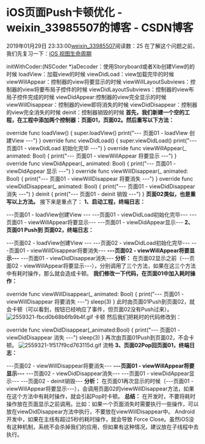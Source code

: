 # iOS页面Push卡顿优化 - weixin_33985507的博客 - CSDN博客
2019年01月29日 23:33:00[weixin_33985507](https://me.csdn.net/weixin_33985507)阅读数：25
在了解这个问题之前，我们先复习一下：[iOS 视图生命周期](https://www.jianshu.com/p/e36a5d64ede2)
> 
initWithCoder:(NSCoder *)aDecoder：使用Storyboard或者Xib创建View的的时候
loadView：加载view的时候
viewDidLoad：view加载完毕的时候
viewWillAppear：控制器的view将要显示的时候
viewWillLayoutSubviews：控制器的view将要布局子控件的时候
viewDidLayoutSubviews：控制器的view布局子控件完成的时候
viewDidAppear:控制器的view完全显示的时候
viewWillDisappear：控制器的view即将消失的时候
viewDidDisappear：控制器的view完全消失的时候
deinit：控制器销毁的时候
**首先，我们新建一个空的工程，在工程中添加两个控制器：页面01，页面02。然后重写以下方法：**
> 
override func loadView() {
super.loadView()
print("--- 页面01 - loadView 创建View ---")
}
override func viewDidLoad() {
super.viewDidLoad()
print("--- 页面01 - viewDidLoad 初始化完毕 ---")
}
override func viewWillAppear(_ animated: Bool) {
print("--- 页面01 - viewWillAppear 将要显示 ---")
}
override func viewDidAppear(_ animated: Bool) {
print("--- 页面01 - viewDidAppear 显示 ---")
}
override func viewWillDisappear(_ animated: Bool) {
print("--- 页面01 - viewWillDisappear 将要消失 ---")
}
override func viewDidDisappear(_ animated: Bool) {
print("--- 页面01 - viewDidDisappear 消失 ---")
}
deinit {
print("--- 页面01 - deinit 销毁 ---")
}
**页面02类似，也是重写以上方法。**
接下来是重点了：
**1、启动工程，终端日志：**
> 
---页面01 - loadView创建View ---
---页面01 - viewDidLoad初始化完毕---
---页面01 - viewWillAppear将要显示---
---页面01 - viewDidAppear显示---
**2、页面01 Push到 页面02，终端日志：**
> 
---页面02 - loadView创建View ---
---页面02 - viewDidLoad初始化完毕---
---页面01 - viewWillDisappear将要消失---
**---页面02 - viewWillAppear将要显示---**
---页面01 - viewDidDisappear消失---
**分析：**
在页面02显示之前（---页面02 - viewWillAppear将要显示---），分别调用了三个方法，如果在这三个方法中有耗时操作，那么就会造成卡顿。
**我们修改一下代码，在页面01中加入耗时操作：**
> 
override func viewWillDisappear(_ animated: Bool) {
print("--- 页面01 - viewWillDisappear 将要消失 ---")
sleep(3)
}
此时由页面01Push到页面02，就会卡顿（可以看到，按钮已经响应了事件，但页面02没有Push过来）。
![2559321-fbcd0b68b6fb9b4f.gif](https://upload-images.jianshu.io/upload_images/2559321-fbcd0b68b6fb9b4f.gif)
卡顿
然后我们把耗时的代码修改到：
> 
override func viewDidDisappear(_animated:Bool) {
print("--- 页面01 - viewDidDisappear 消失 ---")
sleep(3)
}
再次由页面01Push到页面02，不会卡顿。
![2559321-1f517f9cd763115d.gif](https://upload-images.jianshu.io/upload_images/2559321-1f517f9cd763115d.gif)
流畅
**3、页面02Pop回页面01，终端日志：**
> 
---页面02 - viewWillDisappear将要消失---
**---页面01 - viewWillAppear将要显示---**
---页面02 - viewDidDisappear消失---
---页面01 - viewDidAppear显示---
---页面02 - deinit销毁---
**分析：**
在页面01再次显示的时候（---页面01 - viewWillAppear将要显示---），会调用页面02的viewWillDisappear方法，如果在这个方法中有耗时操作，就会引起Pop时卡顿。
**总结：**
在开发时，不要将耗时操作放在页面显示之前调用。比如：如果一个页面消失时需要执行一些操作，可以放在viewDidDisappear方法中执行，不要放在viewWillDisappear中。
Android开发中，如果在主线有超过5秒的耗时操作，就会导致 Force Close。虽然iOS没有这种机制，系统不会杀掉我们的应用，但如果有这种情况，建议放在子线程中去执行。
